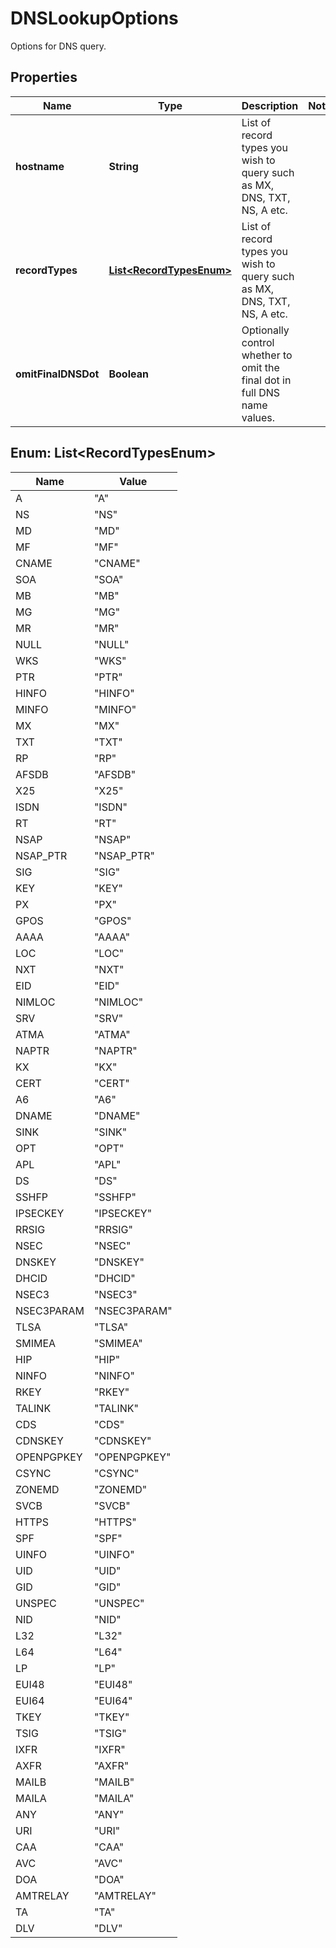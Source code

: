 

# DNSLookupOptions

Options for DNS query. 

## Properties

| Name | Type | Description | Notes |
|------------ | ------------- | ------------- | -------------|
|**hostname** | **String** | List of record types you wish to query such as MX, DNS, TXT, NS, A etc. |  |
|**recordTypes** | [**List&lt;RecordTypesEnum&gt;**](#List&lt;RecordTypesEnum&gt;) | List of record types you wish to query such as MX, DNS, TXT, NS, A etc. |  |
|**omitFinalDNSDot** | **Boolean** | Optionally control whether to omit the final dot in full DNS name values. |  |



## Enum: List&lt;RecordTypesEnum&gt;

| Name | Value |
|---- | -----|
| A | &quot;A&quot; |
| NS | &quot;NS&quot; |
| MD | &quot;MD&quot; |
| MF | &quot;MF&quot; |
| CNAME | &quot;CNAME&quot; |
| SOA | &quot;SOA&quot; |
| MB | &quot;MB&quot; |
| MG | &quot;MG&quot; |
| MR | &quot;MR&quot; |
| NULL | &quot;NULL&quot; |
| WKS | &quot;WKS&quot; |
| PTR | &quot;PTR&quot; |
| HINFO | &quot;HINFO&quot; |
| MINFO | &quot;MINFO&quot; |
| MX | &quot;MX&quot; |
| TXT | &quot;TXT&quot; |
| RP | &quot;RP&quot; |
| AFSDB | &quot;AFSDB&quot; |
| X25 | &quot;X25&quot; |
| ISDN | &quot;ISDN&quot; |
| RT | &quot;RT&quot; |
| NSAP | &quot;NSAP&quot; |
| NSAP_PTR | &quot;NSAP_PTR&quot; |
| SIG | &quot;SIG&quot; |
| KEY | &quot;KEY&quot; |
| PX | &quot;PX&quot; |
| GPOS | &quot;GPOS&quot; |
| AAAA | &quot;AAAA&quot; |
| LOC | &quot;LOC&quot; |
| NXT | &quot;NXT&quot; |
| EID | &quot;EID&quot; |
| NIMLOC | &quot;NIMLOC&quot; |
| SRV | &quot;SRV&quot; |
| ATMA | &quot;ATMA&quot; |
| NAPTR | &quot;NAPTR&quot; |
| KX | &quot;KX&quot; |
| CERT | &quot;CERT&quot; |
| A6 | &quot;A6&quot; |
| DNAME | &quot;DNAME&quot; |
| SINK | &quot;SINK&quot; |
| OPT | &quot;OPT&quot; |
| APL | &quot;APL&quot; |
| DS | &quot;DS&quot; |
| SSHFP | &quot;SSHFP&quot; |
| IPSECKEY | &quot;IPSECKEY&quot; |
| RRSIG | &quot;RRSIG&quot; |
| NSEC | &quot;NSEC&quot; |
| DNSKEY | &quot;DNSKEY&quot; |
| DHCID | &quot;DHCID&quot; |
| NSEC3 | &quot;NSEC3&quot; |
| NSEC3PARAM | &quot;NSEC3PARAM&quot; |
| TLSA | &quot;TLSA&quot; |
| SMIMEA | &quot;SMIMEA&quot; |
| HIP | &quot;HIP&quot; |
| NINFO | &quot;NINFO&quot; |
| RKEY | &quot;RKEY&quot; |
| TALINK | &quot;TALINK&quot; |
| CDS | &quot;CDS&quot; |
| CDNSKEY | &quot;CDNSKEY&quot; |
| OPENPGPKEY | &quot;OPENPGPKEY&quot; |
| CSYNC | &quot;CSYNC&quot; |
| ZONEMD | &quot;ZONEMD&quot; |
| SVCB | &quot;SVCB&quot; |
| HTTPS | &quot;HTTPS&quot; |
| SPF | &quot;SPF&quot; |
| UINFO | &quot;UINFO&quot; |
| UID | &quot;UID&quot; |
| GID | &quot;GID&quot; |
| UNSPEC | &quot;UNSPEC&quot; |
| NID | &quot;NID&quot; |
| L32 | &quot;L32&quot; |
| L64 | &quot;L64&quot; |
| LP | &quot;LP&quot; |
| EUI48 | &quot;EUI48&quot; |
| EUI64 | &quot;EUI64&quot; |
| TKEY | &quot;TKEY&quot; |
| TSIG | &quot;TSIG&quot; |
| IXFR | &quot;IXFR&quot; |
| AXFR | &quot;AXFR&quot; |
| MAILB | &quot;MAILB&quot; |
| MAILA | &quot;MAILA&quot; |
| ANY | &quot;ANY&quot; |
| URI | &quot;URI&quot; |
| CAA | &quot;CAA&quot; |
| AVC | &quot;AVC&quot; |
| DOA | &quot;DOA&quot; |
| AMTRELAY | &quot;AMTRELAY&quot; |
| TA | &quot;TA&quot; |
| DLV | &quot;DLV&quot; |



